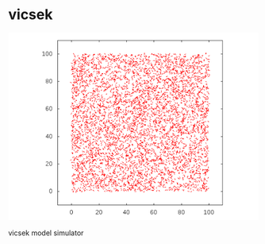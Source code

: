 vicsek
====

![image](https://github.com/ToruNiina/VicsekModel/raw/master/figs/vicsek.gif)

vicsek model simulator
